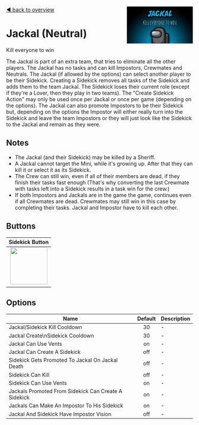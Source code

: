 [:arrow_backward: back to overview](https://github.com/laicosvk/theepicroles#roles "back to overview")
<img align="right" height="100" src="Jackal.png"/>

# Jackal (Neutral)
Kill everyone to win

The Jackal is part of an extra team, that tries to eliminate all the other players.
The Jackal has no tasks and can kill Impostors, Crewmates and Neutrals.
The Jackal (if allowed by the options) can select another player to be their Sidekick. Creating a Sidekick removes all tasks of the Sidekick and adds them to the team Jackal. The Sidekick loses their current role (except if they're a Lover, then they play in two teams). The "Create Sidekick Action" may only be used once per Jackal or once per game (depending on the options). The Jackal can also promote Impostors to be their Sidekick but, depending on the options the Impostor will either really turn into the Sidekick and leave the team Impostors or they will just look like the Sidekick to the Jackal and remain as they were.

## Notes
- The Jackal (and their Sidekick) may be killed by a Sheriff.
- A Jackal cannot target the Mini, while it's growing up. After that they can kill it or select it as its Sidekick.
- The Crew can still win, even if all of their members are dead, if they finish their tasks fast enough (That's why converting the last Crewmate with tasks left into a Sidekick results in a task win for the crew.)
- If both Impostors and Jackals are in the game the game, continues even if all Crewmates are dead. Crewmates may still win in this case by completing their tasks. Jackal and Impostor have to kill each other.

## Buttons
| Sidekick Button |
| :------------: |
| <img width="100" height="100" src="../../TheEpicRoles/Resources/SidekickButton.png"/> |

## Options
| Name | Default | Description |
| --- | :---: | --- |
| Jackal/Sidekick Kill Cooldown | 30 | - |
| Jackal Create\nSidekick Cooldown | 30 | - |
| Jackal Can Use Vents | on | - |
| Jackal Can Create A Sidekick | off | - |
| Sidekick Gets Promoted To Jackal On Jackal Death | off | - |
| Sidekick Can Kill | off | - |
| Sidekick Can Use Vents | on | - |
| Jackals Promoted From Sidekick Can Create A Sidekick | on | - |
| Jackals Can Make An Impostor To His Sidekick | on | - |
| Jackal And Sidekick Have Impostor Vision | off | - |


